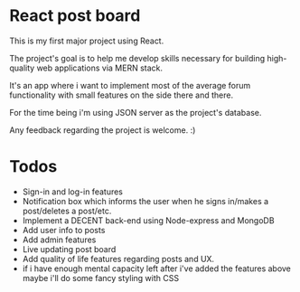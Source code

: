 # React post board
This is my first major project using React.

The project's goal is to help me develop skills necessary for building high-quality web applications via MERN stack.

It's an app where i want to implement most of the average forum functionality with small features on the side there and there.

For the time being i'm using JSON server as the project's database.

Any feedback regarding the project is welcome. :)

# Todos
* Sign-in and log-in features
* Notification box which informs the user when he signs in/makes a post/deletes a post/etc.
* Implement a DECENT back-end using Node-express and MongoDB
* Add user info to posts
* Add admin features
* Live updating post board
* Add quality of life features regarding posts and UX.
* if i have enough mental capacity left after i've added the features above maybe i'll do some fancy styling with CSS
